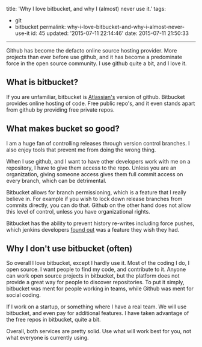 title: 'Why I love bitbucket, and why I (almost) never use it.'
tags:

  - git
  - bitbucket
permalink: why-i-love-bitbucket-and-why-i-almost-never-use-it
id: 45
updated: '2015-07-11 22:14:46'
date: 2015-07-11 21:50:33
---

Github has become the defacto online source hosting provider. More projects than ever before use github, and it has become a predominate force in the open source community. I use github quite a bit, and I love it. 

## What is bitbucket?

If you are unfamiliar, bitbucket is [Atlassian's](https://www.atlassian.com/) version of github. Bitbucket provides online hosting of code. Free public repo's, and it even stands apart from github by providing free private repos.

## What makes bucket so good?

I am a huge fan of controlling releases through version control branches. I also enjoy tools that prevent me from doing the wrong thing.

When I use github, and I want to have other developers work with me on a repository, I have to give them access to the repo. Unless you are an organization, giving someone access gives them full commit access on every branch, which can be detrimental.

Bitbucket allows for branch permissioning, which is a feature that I really believe in. For example if you wish to lock down release branches from commits directly, you can do that. Github on the other hand does not allow this level of control, unless you have organizational rights.

Bitbucket has the ability to prevent history re-writes including force pushes, which jenkins developers [found out](https://news.ycombinator.com/item?id=6713742) was a feature they wish they had.

## Why I don't use bitbucket (often)

So overall I love bitbucket, except I hardly use it. Most of the coding I do, I open source. I want people to find my code, and contribute to it. Anyone can work open source projects in bitbucket, but the platform does not provide a great way for people to discover repositories. To put it simply, bitbucket was ment for people working in teams, while Github was ment for social coding. 

If I work on a startup, or something where I have a real team. We will use bitbucket, and even pay for additional features. I have taken advantage of the free repos in bitbucket, quite a bit.

Overall, both services are pretty solid. Use what will work best for you, not what everyone is currently using.